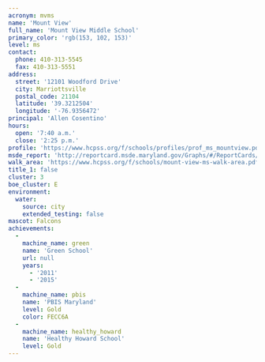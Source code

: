 ```yaml
---
acronym: mvms
name: 'Mount View'
full_name: 'Mount View Middle School'
primary_color: 'rgb(153, 102, 153)'
level: ms
contact:
  phone: 410-313-5545
  fax: 410-313-5551
address:
  street: '12101 Woodford Drive'
  city: Marriottsville
  postal_code: 21104
  latitude: '39.3212504'
  longitude: '-76.9356472'
principal: 'Allen Cosentino'
hours:
  open: '7:40 a.m.'
  close: '2:25 p.m.'
profile: 'https://www.hcpss.org/f/schools/profiles/prof_ms_mountview.pdf'
msde_report: 'http://reportcard.msde.maryland.gov/Graphs/#/ReportCards/ReportCardSchool/1//1/13/0304/'
walk_area: 'https://www.hcpss.org/f/schools/mount-view-ms-walk-area.pdf'
title_1: false
cluster: 3
boe_cluster: E
environment:
  water:
    source: city
    extended_testing: false
mascot: Falcons
achievements:
  -
    machine_name: green
    name: 'Green School'
    url: null
    years:
      - '2011'
      - '2015'
  -
    machine_name: pbis
    name: 'PBIS Maryland'
    level: Gold
    color: FECC6A
  -
    machine_name: healthy_howard
    name: 'Healthy Howard School'
    level: Gold
---
```


